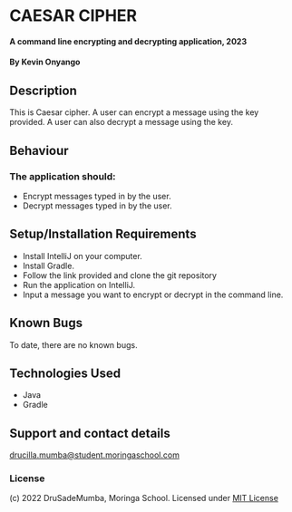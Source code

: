 # CAESAR CIPHER
#### A command line encrypting and decrypting application, 2023
#### By **Kevin Onyango**
## Description
This is Caesar cipher. A user can encrypt a message using the key provided. A user can also decrypt a message using the key.
## Behaviour
###  The application should:
* Encrypt messages typed in by the user.
* Decrypt messages typed in by the user.
## Setup/Installation Requirements
* Install IntelliJ on your computer.
* Install Gradle.
* Follow the link provided and clone the git repository
* Run the application on IntelliJ.
* Input a message you want to encrypt or decrypt in the command line.
## Known Bugs
To date, there are no known bugs.
## Technologies Used
* Java
* Gradle
## Support and contact details
drucilla.mumba@student.moringaschool.com
### License
(c) 2022 DruSadeMumba, Moringa School.
Licensed under [MIT License](LICENSE)